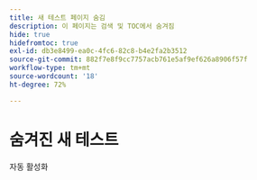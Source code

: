 ```yaml
---
title: 새 테스트 페이지 숨김
description: 이 페이지는 검색 및 TOC에서 숨겨짐
hide: true
hidefromtoc: true
exl-id: db3e8499-ea0c-4fc6-82c8-b4e2fa2b3512
source-git-commit: 882f7e8f9cc7757acb761e5af9ef626a8906f57f
workflow-type: tm+mt
source-wordcount: '18'
ht-degree: 72%

---
```


# 숨겨진 새 테스트

자동 활성화

